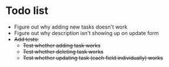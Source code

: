 Todo list
=========

* Figure out why adding new tasks doesn't work
* Figure out why description isn't showing up on update form
* ~~Add tests:~~
  * ~~Test whether adding task works~~
  * ~~Test whether deleting task works~~
  * ~~Test whether updating task (each field individually) works~~
